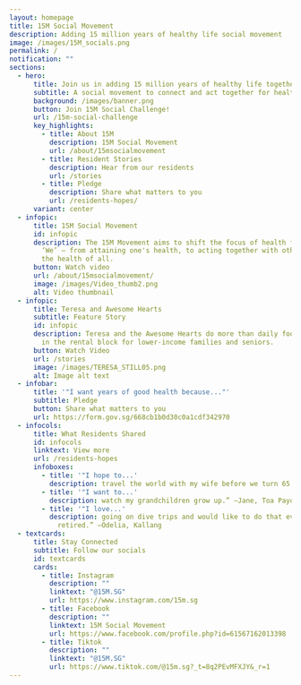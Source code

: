 ```yaml
---
layout: homepage
title: 15M Social Movement
description: Adding 15 million years of healthy life social movement
image: /images/15M_socials.png
permalink: /
notification: ""
sections:
  - hero:
      title: Join us in adding 15 million years of healthy life together!
      subtitle: A social movement to connect and act together for health
      background: /images/banner.png
      button: Join 15M Social Challenge!
      url: /15m-social-challenge
      key_highlights:
        - title: About 15M
          description: 15M Social Movement
          url: /about/15msocialmovement
        - title: Resident Stories
          description: Hear from our residents
          url: /stories
        - title: Pledge
          description: Share what matters to you
          url: /residents-hopes/
      variant: center
  - infopic:
      title: 15M Social Movement
      id: infopic
      description: The 15M Movement aims to shift the focus of health from ‘Me’ to
        ‘We’ – from attaining one's health, to acting together with others for
        the health of all.
      button: Watch video
      url: /about/15msocialmovement/
      image: /images/Video_thumb2.png
      alt: Video thumbnail
  - infopic:
      title: Teresa and Awesome Hearts
      subtitle: Feature Story
      id: infopic
      description: Teresa and the Awesome Hearts do more than daily food distribution
        in the rental block for lower-income families and seniors.
      button: Watch Video
      url: /stories
      image: /images/TERESA_STILL05.png
      alt: Image alt text
  - infobar:
      title: '"I want years of good health because..."'
      subtitle: Pledge
      button: Share what matters to you
      url: https://form.gov.sg/668cb1b0d30c0a1cdf342970
  - infocols:
      title: What Residents Shared
      id: infocols
      linktext: View more
      url: /residents-hopes
      infoboxes:
        - title: '"I hope to...'
          description: travel the world with my wife before we turn 65.” –Edmund, Sembawang
        - title: '"I want to...'
          description: watch my grandchildren grow up.” –Jane, Toa Payoh
        - title: '"I love...'
          description: going on dive trips and would like to do that even when I am
            retired.” –Odelia, Kallang
  - textcards:
      title: Stay Connected
      subtitle: Follow our socials
      id: textcards
      cards:
        - title: Instagram
          description: ""
          linktext: "@15M.SG"
          url: https://www.instagram.com/15m.sg
        - title: Facebook
          description: ""
          linktext: 15M Social Movement
          url: https://www.facebook.com/profile.php?id=61567162013398
        - title: Tiktok
          description: ""
          linktext: "@15M.SG"
          url: https://www.tiktok.com/@15m.sg?_t=8q2PEvMFXJY&_r=1
---
```

